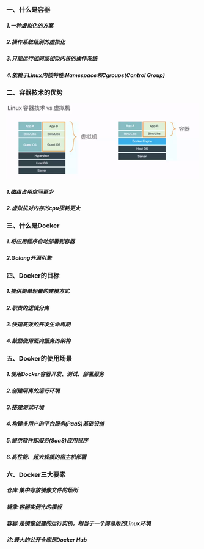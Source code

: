 ### 一、什么是容器

##### 1.一种虚拟化的方案

##### 2.操作系统级别的虚拟化

##### 3.只能运行相同或相似内核的操作系统

##### 4.依赖于Linux内核特性:Namespace和Cgroups(Control Group)

### 二、容器技术的优势

![001](001.png)

##### 1.磁盘占用空间更少

##### 2.虚拟机对内存的cpu损耗更大

### 三、什么是Docker

##### 1.将应用程序自动部署到容器

##### 2.Golang开源引擎

### 四、Docker的目标

##### 1.提供简单轻量的建模方式

##### 2.职责的逻辑分离

##### 3.快速高效的开发生命周期

##### 4.鼓励使用面向服务的架构

### 五、Docker的使用场景

##### 1.使用Docker容器开发、测试、部署服务

##### 2.创建隔离的运行环境

##### 3.搭建测试环境

##### 4.构建多用户的平台服务(PaaS)基础设施

##### 5.提供软件即服务(SaaS)应用程序

##### 6.高性能、超大规模的宿主机部署

### 六、Docker三大要素

##### 仓库:集中存放镜像文件的场所

##### 镜像:容器实例化的模板

##### 容器:是镜像创建的运行实例，相当于一个简易版的Linux环境

##### 注:最大的公开仓库是Docker Hub

